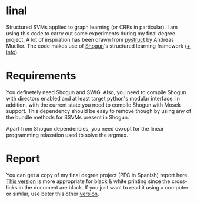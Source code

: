 linal
=====

Structured SVMs applied to graph learning (or CRFs in particular). I am using
this code to carry out some experiments during my final degree project. A lot
of inspiration has been drawn from [pystruct](http://github.com/amueller/pystruct)
by Andreas Mueller. The code makes use of [Shogun](http://shogun-toolbox.org)'s
structured learning framework ([+ info](http://iglesiashogun.wordpress.com/)).

Requirements
============

You definetely need Shogun and SWIG. Also, you need to compile Shogun with
directors enabled and at least target python's modular interface. In addition,
with the current state you need to compile Shogun with Mosek support. This
dependency should be easy to remove though by using any of the bundle methods
for SSVMs present in Shogun.

Apart from Shogun dependencies, you need cvxopt for the linear programming
relaxation used to solve the argmax.

Report
======

You can get a copy of my final degree project (PFC in Spanish) report here.
[This version](https://dl.dropboxusercontent.com/u/11020840/pfc/fjig_pfc_bw.pdf)
is more appropriate for black & white printing
since the cross-links in the document are black. If you just want to read it
using a computer or similar, use beter this other
[version](https://dl.dropboxusercontent.com/u/11020840/pfc/fjig_pfc.pdf).
